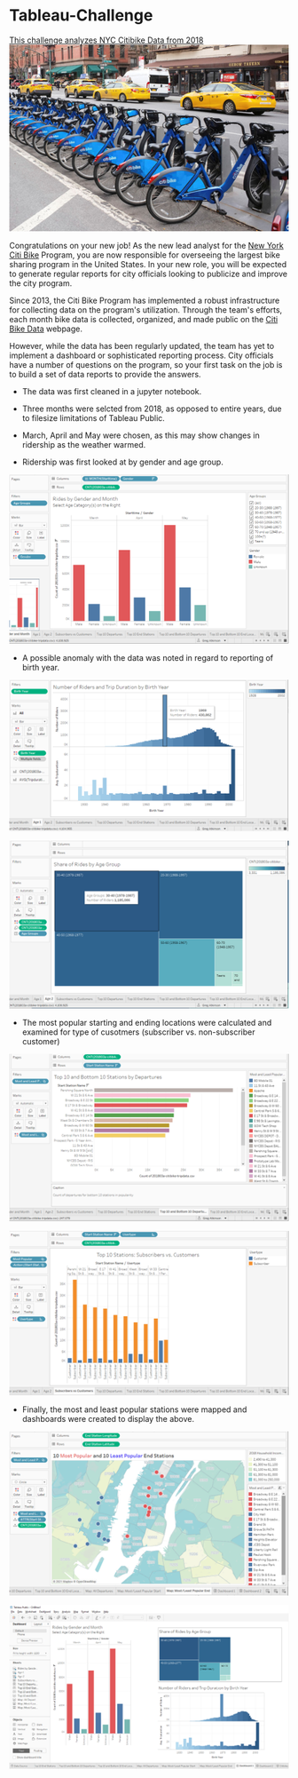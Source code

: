 # Tableau-Challenge
[This challenge analyzes NYC Citibike Data from 2018](https://public.tableau.com/profile/greg.atkinson1953#!/vizhome/CitiBikes1_16129727353650/RidesbyGenderandMonth)
![Citi-Bikes](Images/citibike2.jpg)

Congratulations on your new job! As the new lead analyst for the [New York Citi Bike](https://en.wikipedia.org/wiki/Citi_Bike) Program, you are now responsible for overseeing the largest bike sharing program in the United States. In your new role, you will be expected to generate regular reports for city officials looking to publicize and improve the city program.

Since 2013, the Citi Bike Program has implemented a robust infrastructure for collecting data on the program's utilization. Through the team's efforts, each month bike data is collected, organized, and made public on the [Citi Bike Data](https://www.citibikenyc.com/system-data) webpage.

However, while the data has been regularly updated, the team has yet to implement a dashboard or sophisticated reporting process. City officials have a number of questions on the program, so your first task on the job is to build a set of data reports to provide the answers.

* The data was first cleaned in a jupyter notebook.
* Three months were selcted from 2018, as opposed to entire years, due to filesize limitations of Tableau Public.  
* March, April and May were chosen, as this may show changes in ridership as the weather warmed.

* Ridership was first looked at by gender and age group.

![Image1](Images/1_Gender_month.png)

* A possible anomaly with the data was noted in regard to reporting of birth year.
 
![Images](Images/2_Duration_and_year.png)

![Image3](Images/3_Share_by_group.png)

* The most popular starting and ending locations were calculated and examined for type of cusotmers (subscriber vs. non-subscriber customer)

![Image4](Images/7_Top_vs_Bottom.png)

![Image5](Images/4_Subscribers_Customers.png)

* Finally, the most and least popular stations were mapped and dashboards were created to display the above.

![Image6](Images/8_Map1.png)

![Image7](Images/9_Dashboard.png)



